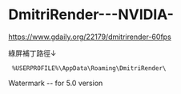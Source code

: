# DmitriRender---NVIDIA-

https://www.gdaily.org/22179/dmitrirender-60fps

綠屏補丁路徑↓

```  %USERPROFILE%\AppData\Roaming\DmitriRender\ ``` 


Watermark -- for 5.0 version 
